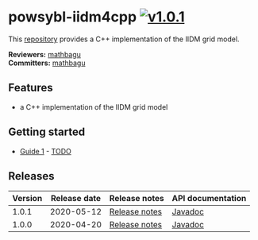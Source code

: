 # powsybl-iidm4cpp [![v1.0.1](https://img.shields.io/badge/-v1.0.1-blue.svg)](https://github.com/powsybl/powsybl-dynawo/releases/tag/v1.0.1)
This [repository](https://github.com/powsybl/powsybl-iidm4cpp) provides a C++ implementation of the IIDM grid model.

**Reviewers:** [mathbagu](https://github.com/mathbagu)<br/>
**Committers:** [mathbagu](https://github.com/mathbagu)

## Features

-  a C++ implementation of the IIDM grid model

## Getting started

- [Guide 1](TOTO) - [TODO]()

## Releases

| Version | Release date | Release notes | API documentation |
| ------- | ------------ | ------------- | ----------------- |
| 1.0.1 | 2020-05-12 | [Release notes](https://github.com/powsybl/powsybl-iidm4cpp/releases/tag/v1.0.1) | [Javadoc](https://javadoc.io/doc/com.powsybl/powsybl-iidm4cpp/1.0.1/index.html) |
| 1.0.0 | 2020-04-20 | [Release notes](https://github.com/powsybl/powsybl-iidm4cpp/releases/tag/v1.0.0) | [Javadoc](https://javadoc.io/doc/com.powsybl/powsybl-iidm4cpp/1.0.0/index.html) |

